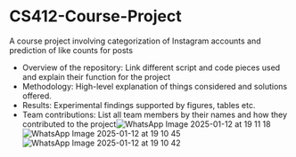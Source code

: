 # CS412-Course-Project
A course project involving categorization of Instagram accounts and prediction of like counts for posts
* Overview of the repository: Link different script and code
pieces used and explain their function for the project
* Methodology: High-level explanation of things considered
and solutions offered.
* Results: Experimental findings supported by figures,
tables etc.
* Team contributions: List all team members by their names
and how they contributed to the project![WhatsApp Image 2025-01-12 at 19 11 18](https://github.com/user-attachments/assets/07cf66b5-3893-4c46-89ed-5dc59c824cdd)
![WhatsApp Image 2025-01-12 at 19 10 45](https://github.com/user-attachments/assets/e5439153-efd6-48fb-8e48-04986d4c2b1c)
![WhatsApp Image 2025-01-12 at 19 10 42](https://github.com/user-attachments/assets/055d65fe-e6bd-4cef-9671-c0eb860fc298)
